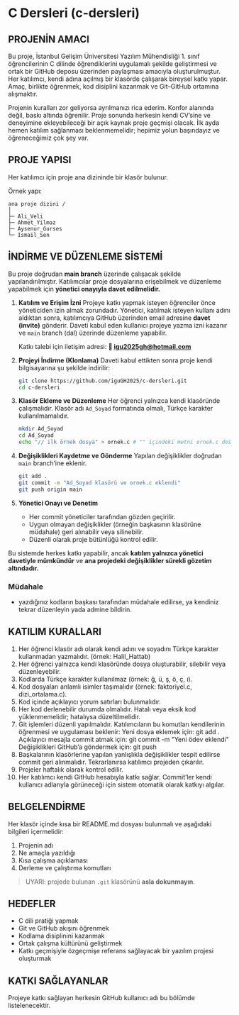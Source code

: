 # C Dersleri (c-dersleri)

## PROJENİN AMACI

Bu proje, İstanbul Gelişim Üniversitesi Yazılım Mühendisliği 1. sınıf öğrencilerinin C dilinde öğrendiklerini uygulamalı şekilde geliştirmesi ve ortak bir GitHub deposu üzerinden paylaşması amacıyla oluşturulmuştur.
Her katılımcı, kendi adına açılmış bir klasörde çalışarak bireysel katkı yapar. Amaç, birlikte öğrenmek, kod disiplini kazanmak ve Git–GitHub ortamına alışmaktır.

Projenin kuralları zor geliyorsa ayrılmanızı rica ederim. Konfor alanında değil, baskı altında öğrenilir.
Proje sonunda herkesin kendi CV’sine ve deneyimine ekleyebileceği bir açık kaynak proje geçmişi olacak.
İlk ayda hemen katılım sağlanması beklenmemelidir; hepimiz yolun başındayız ve öğreneceğimiz çok şey var.

## PROJE YAPISI
Her katılımcı için proje ana dizininde bir klasör bulunur.

Örnek yapı:

```text
ana proje dizini /
│
├─ Ali_Veli
├─ Ahmet_Yilmaz
├─ Aysenur_Gurses
└─ Ismail_Sen
```

## İNDİRME VE DÜZENLEME SİSTEMİ

Bu proje doğrudan **main branch** üzerinde çalışacak şekilde yapılandırılmıştır.
Katılımcılar proje dosyalarına erişebilmek ve düzenleme yapabilmek için **yönetici onayıyla davet edilmelidir.**

1. **Katılım ve Erişim İzni**
   Projeye katkı yapmak isteyen öğrenciler önce yöneticiden izin almak zorundadır.
   Yönetici, katılmak isteyen kullanı adını aldıktan sonra, katılımcıya GitHub üzerinden email adresine **davet (invite)** gönderir.
   Daveti kabul eden kullanıcı projeye yazma izni kazanır ve `main` branch (dal) üzerinde düzenleme yapabilir.

   Katkı talebi için iletişim adresi:
   **📧 [igu2025gh@hotmail.com](mailto:igu2025gh@hotmail.com)**

2. **Projeyi İndirme (Klonlama)**
   Daveti kabul ettikten sonra proje kendi bilgisayarına şu şekilde indirilir:

   ```bash
   git clone https://github.com/iguGH2025/c-dersleri.git
   cd c-dersleri
   ```

3. **Klasör Ekleme ve Düzenleme**
   Her öğrenci yalnızca kendi klasöründe çalışmalıdır.
   Klasör adı `Ad_Soyad` formatında olmalı, Türkçe karakter kullanılmamalıdır.

   ```bash
   mkdir Ad_Soyad
   cd Ad_Soyad
   echo "// ilk örnek dosya" > ornek.c # "" içindeki metni ornek.c dosyasının içine yazar.
   ```

4. **Değişiklikleri Kaydetme ve Gönderme**
   Yapılan değişiklikler doğrudan `main` branch’ine eklenir.

   ```bash
   git add .
   git commit -m "Ad_Soyad klasörü ve ornek.c eklendi"
   git push origin main
   ```

5. **Yönetici Onayı ve Denetim**

   * Her commit yöneticiler tarafından gözden geçirilir.
   * Uygun olmayan değişiklikler (örneğin başkasının klasörüne müdahale) geri alınabilir veya silinebilir.
   * Düzenli olarak proje bütünlüğü kontrol edilir.

Bu sistemde herkes katkı yapabilir, ancak **katılım yalnızca yönetici davetiyle mümkündür** ve **ana projedeki değişiklikler sürekli gözetim altındadır.**


### Müdahale

- yazdığınız kodların başkası tarafından müdahale edilirse, ya kendiniz tekrar düzenleyin yada admine bildirin.

## KATILIM KURALLARI

1. Her öğrenci klasör adı olarak kendi adını ve soyadını Türkçe karakter kullanmadan yazmalıdır. (örnek: Halil_Hattab)
2. Her öğrenci yalnızca kendi klasöründe dosya oluşturabilir, silebilir veya düzenleyebilir.
3. Kodlarda Türkçe karakter kullanılmaz (örnek: ğ, ü, ş, ö, ç, ı).
4. Kod dosyaları anlamlı isimler taşımalıdır (örnek: faktoriyel.c, dizi_ortalama.c).
5. Kod içinde açıklayıcı yorum satırları bulunmalıdır.
6. Her kod derlenebilir durumda olmalıdır. Hatalı veya eksik kod yüklenmemelidir; hatalıysa düzeltilmelidir.
6. Git işlemleri düzenli yapılmalıdır. Katılımcıların bu komutları kendilerinin öğrenmesi ve uygulaması beklenir:
	Yeni dosya eklemek için: git add .
	Açıklayıcı mesajla commit atmak için: git commit -m "Yeni ödev eklendi"
	Değişiklikleri GitHub’a göndermek için: git push
7. Başkalarının klasörlerine yapılan yanlışlıkla değişiklikler tespit edilirse commit geri alınmalıdır. Tekrarlanırsa katılımcı projeden çıkarılır.
8. Projeler haftalık olarak kontrol edilir.
9. Her katılımcı kendi GitHub hesabıyla katkı sağlar. Commit’ler kendi kullanıcı adlarıyla görüneceği için sistem otomatik olarak katkıyı algılar.

## BELGELENDİRME

Her klasör içinde kısa bir README.md dosyası bulunmalı ve aşağıdaki bilgileri içermelidir:
1. Projenin adı
2. Ne amaçla yazıldığı
3. Kısa çalışma açıklaması
4. Derleme ve çalıştırma komutları

> UYARI:
> projede bulunan `.git` klasörünü **asla dokunmayın**.

## HEDEFLER

- C dili pratiği yapmak
- Git ve GitHub akışını öğrenmek
- Kodlama disiplinini kazanmak
- Ortak çalışma kültürünü geliştirmek
- Katkı geçmişiyle özgeçmişe referans sağlayacak bir yazılım projesi oluşturmak


## KATKI SAĞLAYANLAR

Projeye katkı sağlayan herkesin GitHub kullanıcı adı bu bölümde listelenecektir.
